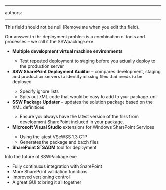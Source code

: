 

---
authors:

---




<span class='intro'> This field should not be null (Remove me when you edit this field). </span>

<p>Our answer to the deployment problem is&#160;a combination of tools and processes – we call it the SSWpackage.exe</p>
<ul>
<li><strong>Multiple development virtual machine environments<br></strong></li>
<ul>
<li>Test repeated deployment to staging before you actually deploy to the production server<br></li></ul>
<li><strong>SSW SharePoint Deployment Auditor</strong> – compares development, staging and production servers to identify missing files that needs to be deployed</li>
<ul>
<li>Specify ignore lists<br></li>
<li>Spits out XML code that would be easy to add to your package xml<br></li></ul>
<li><strong>SSW Package Updater</strong> – updates the solution package based on the XML definitions<br></li>
<ul>
<li>Ensure you always have the latest version of the files from development SharePoint included in your package.<br></li></ul>
<li><strong>Microsoft Visual Studio </strong>extensions for Windows SharePoint Services<br></li>
<ul>
<li>Using the latest VSeWSS 1.3 CTP<br></li>
<li>Generates the package and batch files<br></li></ul>
<li><strong>SharePoint STSADM</strong> tool for deployment</li></ul>
<p>Into the future of SSWPackage.exe</p>
<ul>
<li>Fully continuous integration with SharePoint<br></li>
<li>More SharePoint validation functions<br></li>
<li>Improved versioning control<br></li>
<li>A great GUI to bring it all together<br></li></ul>


